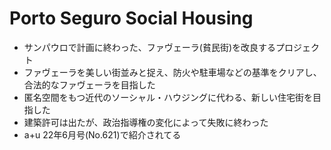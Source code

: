 # Porto Seguro Social Housing

- サンパウロで計画に終わった、ファヴェーラ(貧民街)を改良するプロジェクト
- ファヴェーラを美しい街並みと捉え、防火や駐車場などの基準をクリアし、合法的なファヴェーラを目指した
- 匿名空間をもつ近代のソーシャル・ハウジングに代わる、新しい住宅街を目指した
- 建築許可は出たが、政治指導権の変化によって失敗に終わった
- a+u 22年6月号(No.621)で紹介されてる
